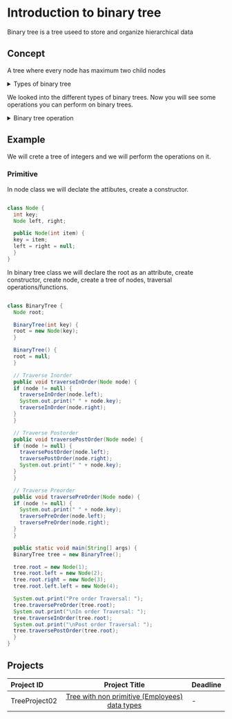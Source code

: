 # Introduction to binary tree

Binary tree is a tree useed to store and organize hierarchical data

## Concept

A tree where every node has maximum two child nodes 


<details>

<summary>Types of binary tree</summary>
<br/>

1 - Full Binary Tree
- A tree where tree nodes can have either two children or no child.
  

2 - Complete Binary Tree 
- A tree where each nodes on all levels except the last level has two children.
- A tree where at the lowest level, all leaves should reside possibly on the left side.


3 - Perfect Binary Tree
- A tree where every node must have two children and every leaf is present on the same level.


4 - Balanced Binary Tree
- `Balance factor` = height(left subtree) - height(right subtree)
- It balances a binary tree for each node if its `balance factor` is either -1,0 or 1. The height of the left subtree and that of the right tree can vary by at most one.


5 - Degenerate Binary Tree
- A tree where every `internal nodes` has exactly one child.
- `Internal node`: Any node with a child and a parent

</details>


We looked into the different types of binary trees. Now you will see some operations you can perform on binary trees.


<details>

<summary>Binary tree operation</summary>

1 - create node
2 - create tree of nodes

How Do You Traverse a Binary Tree in Data Structures?

- Preorder
- Inorder
- Postorder

We will look into these operation in the example section

</details>



## Example 
We will crete a tree of integers and we will perform the operations on it.

### Primitive 

In node class we will declate the attibutes, create a constructor.

```java

class Node {
  int key;
  Node left, right;

  public Node(int item) {
  key = item;
  left = right = null;
  }
}
```

In binary tree class we will declare the root as an attribute, create constructor, create node, create a tree of nodes, traversal operations/functions.

```java

class BinaryTree {
  Node root;

  BinaryTree(int key) {
  root = new Node(key);
  }

  BinaryTree() {
  root = null;
  }

  // Traverse Inorder
  public void traverseInOrder(Node node) {
  if (node != null) {
    traverseInOrder(node.left);
    System.out.print(" " + node.key);
    traverseInOrder(node.right);
  }
  }

  // Traverse Postorder
  public void traversePostOrder(Node node) {
  if (node != null) {
    traversePostOrder(node.left);
    traversePostOrder(node.right);
    System.out.print(" " + node.key);
  }
  }

  // Traverse Preorder
  public void traversePreOrder(Node node) {
  if (node != null) {
    System.out.print(" " + node.key);
    traversePreOrder(node.left);
    traversePreOrder(node.right);
  }
  }

  public static void main(String[] args) {
  BinaryTree tree = new BinaryTree();

  tree.root = new Node(1);
  tree.root.left = new Node(2);
  tree.root.right = new Node(3);
  tree.root.left.left = new Node(4);

  System.out.print("Pre order Traversal: ");
  tree.traversePreOrder(tree.root);
  System.out.print("\nIn order Traversal: ");
  tree.traverseInOrder(tree.root);
  System.out.print("\nPost order Traversal: ");
  tree.traversePostOrder(tree.root);
  }
}

```


## Projects

Project ID | Project Title | Deadline |
|:-----|:-----------:|:-------------|
|TreeProject02| [Tree with non primitive (Employees) data types](projects/binary-tree/README.md) | - | 









